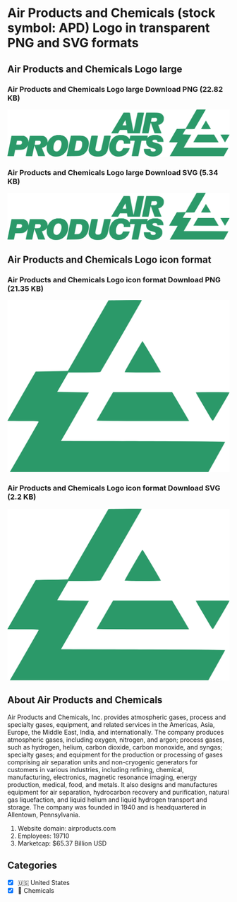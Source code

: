 # Air Products and Chemicals (stock symbol: APD) Logo in transparent PNG and SVG formats

## Air Products and Chemicals Logo large

### Air Products and Chemicals Logo large Download PNG (22.82 KB)

![Air Products and Chemicals Logo large Download PNG (22.82 KB)](/img/orig/APD_BIG-ecdc7cb8.png)

### Air Products and Chemicals Logo large Download SVG (5.34 KB)

![Air Products and Chemicals Logo large Download SVG (5.34 KB)](/img/orig/APD_BIG-618367df.svg)

## Air Products and Chemicals Logo icon format

### Air Products and Chemicals Logo icon format Download PNG (21.35 KB)

![Air Products and Chemicals Logo icon format Download PNG (21.35 KB)](/img/orig/APD-d60b4b58.png)

### Air Products and Chemicals Logo icon format Download SVG (2.2 KB)

![Air Products and Chemicals Logo icon format Download SVG (2.2 KB)](/img/orig/APD-9b431b6c.svg)

## About Air Products and Chemicals

Air Products and Chemicals, Inc. provides atmospheric gases, process and specialty gases, equipment, and related services in the Americas, Asia, Europe, the Middle East, India, and internationally. The company produces atmospheric gases, including oxygen, nitrogen, and argon; process gases, such as hydrogen, helium, carbon dioxide, carbon monoxide, and syngas; specialty gases; and equipment for the production or processing of gases comprising air separation units and non-cryogenic generators for customers in various industries, including refining, chemical, manufacturing, electronics, magnetic resonance imaging, energy production, medical, food, and metals. It also designs and manufactures equipment for air separation, hydrocarbon recovery and purification, natural gas liquefaction, and liquid helium and liquid hydrogen transport and storage. The company was founded in 1940 and is headquartered in Allentown, Pennsylvania.

1. Website domain: airproducts.com
2. Employees: 19710
3. Marketcap: $65.37 Billion USD


## Categories
- [x] 🇺🇸 United States
- [x] 🧪 Chemicals

